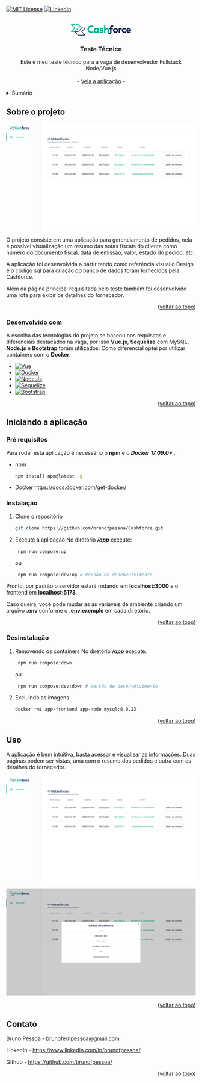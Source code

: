 <a name="readme-top" id="readme-top"></a>

[![MIT License][license-shield]][license-url]
[![LinkedIn][linkedin-shield]][linkedin-url]



<br />
<div align="center">

<img src="images/cashforce.png" alt="Logo">
<h3 align="center">Teste Técnico</h3>

  <p align="center">
    Este é meu teste técnico para a vaga de desenvolvedor Fullstack Node/Vue.js
    <br />
    <br />
    - <a href="https://cashforce.brunopessoa.tk">Veja a aplicação</a> -
  </p>
</div>



<details>
  <summary>Sumário</summary>
  <ol>
    <li>
      <a href="#sobre-o-projeto">Sobre o projeto</a>
      <ul>
        <li><a href="#desenvolvido-com">Desenvolvido com</a></li>
      </ul>
    </li>
    <li>
      <a href="#iniciando-a-aplicação">Iniciando a aplicação</a>
      <ul>
        <li><a href="#pré-requisitos">Pré-requisitos</a></li>
        <li><a href="#instalação">Instalação</a></li>
        <li><a href="#desinstalação">Desinstalação</a></li>
      </ul>
    </li>
    <li><a href="#uso">Uso</a></li>
    <li><a href="#contato">Contato</a></li>
  </ol>
</details>



## Sobre o projeto

[![Página inicial][preview-1]](https://cashforce.brunopessoa.tk)

O projeto consiste em uma aplicação para gerenciamento de pedidos, nela é possível visualização um resumo das notas fiscais do cliente como número do documento fiscal, data de emissão, valor, estado do pedido, etc.

A aplicação foi desenvolvida a partir tendo como referência visual o Design e o código sql para criação do banco de dados foram fornecidos pela Cashforce.

Além da página principal requisitada pelo teste também foi desenvolvido uma rota para exibir os detalhes do fornecedor.


<p align="right">(<a href="#readme-top">voltar ao topo</a>)</p>



### Desenvolvido com

A escolha das tecnologias do projeto se baseou nos requisitos e diferenciais destacados na vaga, por isso __Vue.js__, __Sequelize__ com MySQL, __Node.js__ e __Bootstrap__ foram utilizados. Como diferencial optei por utilizar containers com o __Docker__.

* [![Vue][Vue.js]][Vue-url]
* [![Docker][Docker]][Docker-url]
* [![Node.Js][Node.js]][Node-url]
* [![Sequelize][Sequelize]][Sequelize-url]
* [![Bootstrap][Bootstrap.com]][Bootstrap-url]

<p align="right">(<a href="#readme-top">voltar ao topo</a>)</p>



## Iniciando a aplicação

### Pré requisitos

Para rodar esta aplicação é necessário o __npm__ e o ___Docker 17.09.0+___ .
* npm
  ```sh
  npm install npm@latest -g
  ```
* Docker
    https://docs.docker.com/get-docker/

### Instalação

1. Clone o repositório
   ```sh
   git clone https://github.com/brunofpessoa/Cashforce.git
   ```

2. Execute a aplicação
No diretório ___/app___ execute:
   ```sh
    npm run compose:up
   ```
   ou
   ```sh
    npm run compose:dev:up # Versão de desenvolvimento
   ```

Pronto, por padrão o servidor estará rodando em __localhost:3000__ e o frontend em __localhost:5173__.

Caso queira, você pode mudar as as variáveis de ambiente criando um arquivo __.env__ conforme o __.env.exemple__ em cada diretório.

<p align="right">(<a href="#readme-top">voltar ao topo</a>)</p>


### Desinstalação

1. Removendo os containers
  No diretório ___/app___ execute:
   ```sh
    npm run compose:down
   ```
   ou
   ```sh
    npm run compose:dev:down # Versão de desenvolvimento
   ```
2. Excluindo as imagens
    ```sh
    docker rmi app-frontend app-node mysql:8.0.23
    ```

<p align="right">(<a href="#readme-top">voltar ao topo</a>)</p>


## Uso


A aplicação é bem intuitiva, basta acessar e visualizar as informações. Duas páginas podem ser vistas, uma com o resumo dos pedidos e outra com os detalhes do fornecedor.

[![Página inicial][preview-1]](https://cashforce.brunopessoa.tk)

[![Página inicial][preview-2]](https://cashforce.brunopessoa.tk)


<p align="right">(<a href="#readme-top">voltar ao topo</a>)</p>


## Contato

Bruno Pessoa - brunofernpessoa@gmail.com

LinkedIn - https://www.linkedin.com/in/brunofpessoa/

Github - https://github.com/brunofpessoa/

<p align="right">(<a href="#readme-top">voltar ao topo</a>)</p>





[license-shield]: https://img.shields.io/github/license/othneildrew/Best-README-Template.svg?style=for-the-badge
[license-url]: https://github.com/brunofpessoa/Cashforce/blob/master/LICENSE


[linkedin-shield]: https://img.shields.io/badge/-LinkedIn-black.svg?style=for-the-badge&logo=linkedin&colorB=555
[linkedin-url]: https://linkedin.com/in/brunofpessoa


[preview-1]: images/preview-1.png
[preview-2]: images/preview-2.png


[Vue.js]: https://img.shields.io/badge/Vue.js-35495E?style=for-the-badge&logo=vuedotjs&logoColor=4FC08D
[Vue-url]: https://vuejs.org/
[Node.Js]: https://img.shields.io/badge/Node.js-35495E?style=for-the-badge&logo=nodedotjs&logoColor=489341
[Node-url]: https://nodejs.org 
[Sequelize]: https://img.shields.io/badge/Sequelize-35495E?style=for-the-badge&logo=sequelize&logoColor
[Sequelize-url]: https://sequelize.org/
[Bootstrap.com]: https://img.shields.io/badge/Bootstrap-563D7C?style=for-the-badge&logo=bootstrap&logoColor=white
[Bootstrap-url]: https://getbootstrap.com
[Docker]: https://img.shields.io/badge/Docker-35495E?style=for-the-badge&logo=docker&logoColor
[Docker-url]: https://www.docker.com/